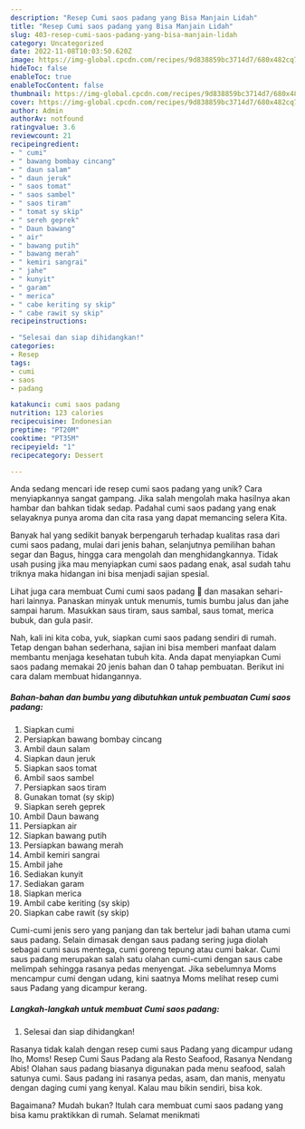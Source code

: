 ```yaml
---
description: "Resep Cumi saos padang yang Bisa Manjain Lidah"
title: "Resep Cumi saos padang yang Bisa Manjain Lidah"
slug: 403-resep-cumi-saos-padang-yang-bisa-manjain-lidah
category: Uncategorized
date: 2022-11-08T10:03:50.620Z
image: https://img-global.cpcdn.com/recipes/9d838859bc3714d7/680x482cq70/cumi-saos-padang-foto-resep-utama.jpg
hideToc: false
enableToc: true
enableTocContent: false
thumbnail: https://img-global.cpcdn.com/recipes/9d838859bc3714d7/680x482cq70/cumi-saos-padang-foto-resep-utama.jpg
cover: https://img-global.cpcdn.com/recipes/9d838859bc3714d7/680x482cq70/cumi-saos-padang-foto-resep-utama.jpg
author: Admin
authorAv: notfound
ratingvalue: 3.6
reviewcount: 21
recipeingredient:
- " cumi"
- " bawang bombay cincang"
- " daun salam"
- " daun jeruk"
- " saos tomat"
- " saos sambel"
- " saos tiram"
- " tomat sy skip"
- " sereh geprek"
- " Daun bawang"
- " air"
- " bawang putih"
- " bawang merah"
- " kemiri sangrai"
- " jahe"
- " kunyit"
- " garam"
- " merica"
- " cabe keriting sy skip"
- " cabe rawit sy skip"
recipeinstructions:

- "Selesai dan siap dihidangkan!"
categories:
- Resep
tags:
- cumi
- saos
- padang

katakunci: cumi saos padang 
nutrition: 123 calories
recipecuisine: Indonesian
preptime: "PT20M"
cooktime: "PT35M"
recipeyield: "1"
recipecategory: Dessert

---
```





Anda sedang mencari ide resep cumi saos padang yang unik? Cara menyiapkannya sangat gampang. Jika salah mengolah maka hasilnya akan hambar dan bahkan tidak sedap. Padahal cumi saos padang yang enak selayaknya punya aroma dan cita rasa yang dapat memancing selera Kita.





Banyak hal yang sedikit banyak berpengaruh terhadap kualitas rasa dari cumi saos padang, mulai dari jenis bahan, selanjutnya pemilihan bahan segar dan Bagus, hingga cara mengolah dan menghidangkannya. Tidak usah pusing jika mau menyiapkan cumi saos padang enak,      asal sudah tahu triknya maka hidangan ini bisa menjadi sajian spesial.














Lihat juga cara membuat Cumi cumi saos padang 🦑 dan masakan sehari-hari lainnya. Panaskan minyak untuk menumis, tumis bumbu jalus dan jahe sampai harum. Masukkan saus tiram, saus sambal, saus tomat, merica bubuk, dan gula pasir.






Nah, kali ini kita coba, yuk, siapkan cumi saos padang sendiri di rumah. Tetap dengan bahan sederhana, sajian ini bisa memberi manfaat dalam membantu menjaga kesehatan tubuh kita. Anda dapat menyiapkan Cumi saos padang memakai 20 jenis bahan dan 0 tahap pembuatan. Berikut ini cara dalam membuat hidangannya.

<!--inarticleads1-->

##### Bahan-bahan dan bumbu yang dibutuhkan untuk pembuatan Cumi saos padang:

1. Siapkan  cumi
1. Persiapkan  bawang bombay cincang
1. Ambil  daun salam
1. Siapkan  daun jeruk
1. Siapkan  saos tomat
1. Ambil  saos sambel
1. Persiapkan  saos tiram
1. Gunakan  tomat (sy skip)
1. Siapkan  sereh geprek
1. Ambil  Daun bawang
1. Persiapkan  air
1. Siapkan  bawang putih
1. Persiapkan  bawang merah
1. Ambil  kemiri sangrai
1. Ambil  jahe
1. Sediakan  kunyit
1. Sediakan  garam
1. Siapkan  merica
1. Ambil  cabe keriting (sy skip)
1. Siapkan  cabe rawit (sy skip)


Cumi-cumi jenis sero yang panjang dan tak bertelur jadi bahan utama cumi saus padang. Selain dimasak dengan saus padang sering juga diolah sebagai cumi saus mentega, cumi goreng tepung atau cumi bakar. Cumi saus padang merupakan salah satu olahan cumi-cumi dengan saus cabe melimpah sehingga rasanya pedas menyengat. Jika sebelumnya Moms mencampur cumi dengan udang, kini saatnya Moms melihat resep cumi saus Padang yang dicampur kerang. 

<!--inarticleads2-->

##### Langkah-langkah untuk membuat Cumi saos padang:


1. Selesai dan siap dihidangkan!

Rasanya tidak kalah dengan resep cumi saus Padang yang dicampur udang lho, Moms! Resep Cumi Saus Padang ala Resto Seafood, Rasanya Nendang Abis! Olahan saus padang biasanya digunakan pada menu seafood, salah satunya cumi. Saus padang ini rasanya pedas, asam, dan manis, menyatu dengan daging cumi yang kenyal. Kalau mau bikin sendiri, bisa kok. 

Bagaimana? Mudah bukan? Itulah cara membuat cumi saos padang yang bisa kamu praktikkan di rumah. Selamat menikmati

